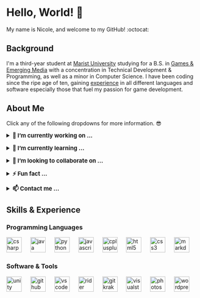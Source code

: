 <!-- Overview -->
# Hello, World! 👋
My name is Nicole, and welcome to my GitHub! :octocat:

<!-- Introduction -->
## Background
I'm a third-year student at <a href="https://www.marist.edu/">Marist University</a> studying for a B.S. in <a href="https://www.marist.edu/games-emerging-media">Games & Emerging Media</a> with a concentration in Technical Development & Programming, as well as a minor in Computer Science. I have been coding since the ripe age of ten, gaining <a href="#skills-experience">experience</a> in all different languages and software especially those that fuel my passion for game development.

<!-- About Me -->
## About Me
Click any of the following dropdowns for more information. 😎

<details>
<summary style="font-size: 15px;"><b>🔭 I’m currently working on ...</b></summary>
<p>
<p><i><a href="https://github.com/Nicole-Scalera/Bubble">The Adventures of Mista Bubble</a></i>, a 2D vertical-scroller game for the 2025 Global Game Jam. As Lead Developer and Project Manager, I've constructed the game in Unity & C# using VS Code and Rider, and version controlling the project with GitHub and GitKraken.</p>
</details>

<p>

<details>
<summary style="font-size: 15px;"><b>🌱 I’m currently learning ...</b></summary>
<p>
<p style="font-size: 15px;">For my Unity projects, I'm always expanding my C# knowledge. Additionally, I've been utilizing and learning JetBrains' <a href="https://www.jetbrains.com/rider/">Rider</a>, as well as their <a href="https://www.jetbrains.com/dotmemory/">dotMemory</a> and <a href="https://www.jetbrains.com/profiler/">dotTrace</a> tools. I've also been learning <a href="https://graphite.dev/">Graphite</a> to enhance my version control experience.</p>
</details>

<p>

<details>
<summary style="font-size: 15px;"><b>👯 I’m looking to collaborate on ...</b></summary>
<p>
<p style="font-size: 15px;">Games, software development, and documentation projects. I love all aspects of game development, but programming and version control are my hyperfixations (obviously!).</p>
</details>

<p>

<details>
<summary style="font-size: 15px;"><b>⚡ Fun fact ...</b></summary>
<p>
<p style="font-size: 15px;">I built my first game in Java at 10 years old! It was a text-based adventure story named Firebrand. Players assume the role of Richard, a sleeper spy agent whose memory has been fabricated in order make him the most effective soldier. Richard awakes one night to find an assassin trying to kill him. Against all odds, he must escape capture, while also discovering the secrets of his dark past.</p>
</details>

<p>

<details>
<summary style="font-size: 15px;"><b>📫 Contact me ...</b></summary>
<p>
<p style="font-size: 15px;">Visit my <a href="https://nicolescalera.com/">website</a> or <a href="https://www.linkedin.com/in/nicolescalera/">LinkedIn</a>.</p>
</details>

<!-- Experience, Skills, Tools -->
## <a name="skills-experience"></a>Skills & Experience

<!-- Below are a list of the coding languages and software I have experience in. Some I have more exposure to than others. Be sure to check my stats below for a rough overview. -->

### Programming Languages

<div align="left">
  <img src="https://cdn.jsdelivr.net/gh/devicons/devicon/icons/csharp/csharp-original.svg" height="40" alt="csharp logo"  />
  <img width="15" />
  <img src="https://cdn.jsdelivr.net/gh/devicons/devicon/icons/java/java-original.svg" height="40" alt="java logo"  />
  <img width="15" />
  <img src="https://cdn.jsdelivr.net/gh/devicons/devicon/icons/python/python-original.svg" height="40" alt="python logo"  />
  <img width="15" />
  <img src="https://cdn.jsdelivr.net/gh/devicons/devicon/icons/javascript/javascript-original.svg" height="40" alt="javascript logo"  />
  <img width="15" />
  <img src="https://cdn.jsdelivr.net/gh/devicons/devicon/icons/cplusplus/cplusplus-original.svg" height="40" alt="cplusplus logo"  />
  <img width="15" />
  <img src="https://cdn.jsdelivr.net/gh/devicons/devicon/icons/html5/html5-original.svg" height="40" alt="html5 logo"  />
  <img width="15" />
  <img src="https://cdn.jsdelivr.net/gh/devicons/devicon/icons/css3/css3-original.svg" height="40" alt="css3 logo"  />
  <img width="15" />
  <img src="https://cdn.jsdelivr.net/gh/devicons/devicon/icons/markdown/markdown-original.svg" height="40" alt="markdown logo"  />
</div>

### Software & Tools

<div align="left">
  <img src="https://cdn.jsdelivr.net/gh/devicons/devicon/icons/unity/unity-original.svg" height="40" alt="unity logo"  />
  <img width="15" />
  <img src="https://cdn.jsdelivr.net/gh/devicons/devicon/icons/github/github-original.svg" height="40" alt="github logo"  />
  <img width="15" />
  <img src="https://cdn.jsdelivr.net/gh/devicons/devicon/icons/vscode/vscode-original.svg" height="40" alt="vscode logo"  />
  <img width="15" />
  <img src="https://cdn.jsdelivr.net/gh/devicons/devicon@latest/icons/rider/rider-original.svg" height="40" alt="rider logo"  />
  <img width="15" />
  <img src="https://cdn.simpleicons.org/gitkraken/179287" height="40" alt="gitkraken logo"  />
  <img width="15" />
  <img src="https://cdn.jsdelivr.net/gh/devicons/devicon/icons/visualstudio/visualstudio-plain.svg" height="40" alt="visualstudio logo"  />
  <img width="15" />
  <img src="https://cdn.jsdelivr.net/gh/devicons/devicon@latest/icons/photoshop/photoshop-original.svg" height="40" alt="photoshop" />
  <img width="15" />
  <img src="https://cdn.simpleicons.org/wordpress/21759B" height="40" alt="wordpress logo"  />
</div>

<!-- WIP -->
<!-- <div style="margin-top: 50px;">
<h2>Stats</h2>
Below are some of my coding stats on GitHub. I've been coding much longer than I've been tracking on GitHub, so this mainly encompasses the past few years.
</div> -->
